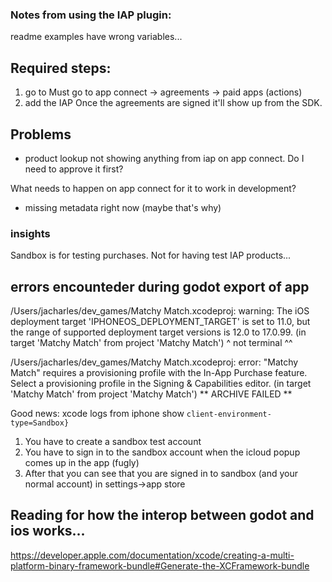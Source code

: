 


### Notes from using the IAP plugin:

readme examples have wrong variables...


## Required steps:
1) go to Must go to app connect -> agreements -> paid apps (actions)
2) add the IAP
Once the agreements are  signed it'll show up from the SDK.


## Problems
* product lookup not showing anything from iap on app connect. Do I need to approve it first?

What needs to happen on app connect for it to work in development?


* missing metadata right now (maybe that's why)

### insights
Sandbox is for testing purchases. Not for having test IAP products...


## errors encounteder during godot export of app
/Users/jacharles/dev_games/Matchy Match.xcodeproj: warning: The iOS deployment target 'IPHONEOS_DEPLOYMENT_TARGET' is set to 11.0, but the range of supported deployment target versions is 12.0 to 17.0.99. (in target 'Matchy Match' from project 'Matchy Match')
^ not terminal ^^

/Users/jacharles/dev_games/Matchy Match.xcodeproj: error: "Matchy Match" requires a provisioning profile with the In-App Purchase feature. Select a provisioning profile in the Signing & Capabilities editor. (in target 'Matchy Match' from project 'Matchy Match')
** ARCHIVE FAILED **



Good news:
xcode logs from iphone show
`client-environment-type=Sandbox}`


1. You have to create a sandbox test account
2. You have to sign in to the sandbox account when the icloud popup comes up in the app (fugly)
3. After that you can see that you are signed in to sandbox (and your normal account) in settings->app store




## Reading for how the interop between godot and ios works...
https://developer.apple.com/documentation/xcode/creating-a-multi-platform-binary-framework-bundle#Generate-the-XCFramework-bundle
